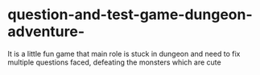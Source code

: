 # question-and-test-game-dungeon-adventure-
It is a little fun game that main role is stuck in dungeon and need to fix multiple questions faced, defeating the monsters which are cute
